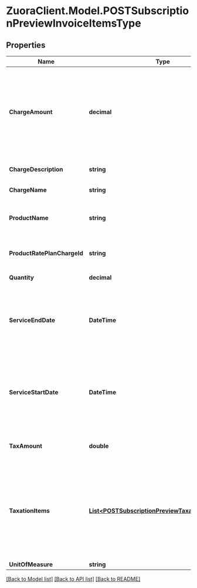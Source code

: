 # ZuoraClient.Model.POSTSubscriptionPreviewInvoiceItemsType

## Properties

Name | Type | Description | Notes
------------ | ------------- | ------------- | -------------
**ChargeAmount** | **decimal** | The amount of the charge. This amount doesn&#39;t include taxes unless the charge&#39;s tax mode is inclusive.  | [optional] 
**ChargeDescription** | **string** | Description of the charge.  | [optional] 
**ChargeName** | **string** | Name of the charge.  | [optional] 
**ProductName** | **string** | Name of the product associated with this item.  | [optional] 
**ProductRatePlanChargeId** | **string** | ID of the product rate plan charge.  | [optional] 
**Quantity** | **decimal** | Quantity of this item.  | [optional] 
**ServiceEndDate** | **DateTime** | End date of the service period for this item, i.e., the last day of the period, as yyyy-mm-dd.  | [optional] 
**ServiceStartDate** | **DateTime** | Service start date as yyyy-mm-dd. If the charge is a one-time fee, this is the date of that charge.  | [optional] 
**TaxAmount** | **double** | The tax amount of the invoice item.  | [optional] 
**TaxationItems** | [**List&lt;POSTSubscriptionPreviewTaxationItemsType&gt;**](POSTSubscriptionPreviewTaxationItemsType.md) | List of taxation items. **Note**: This field is only available if you set the &#x60;zuora-version&#x60; request header to &#x60;315.0&#x60; or later.  | [optional] 
**UnitOfMeasure** | **string** |  | [optional] 

[[Back to Model list]](../README.md#documentation-for-models) [[Back to API list]](../README.md#documentation-for-api-endpoints) [[Back to README]](../README.md)

